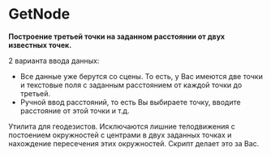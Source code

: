 # GetNode

**Построение третьей точки на заданном расстоянии от двух известных точек.**

2 варианта ввода данных:
- Все данные уже берутся со сцены. То есть, у Вас имеются две точки и текстовые поля с заданным расстоянием от каждой точки до третьей.
- Ручной ввод расстояний, то есть Вы выбираете точку, вводите расстояние от этой точки и т.д.

Утилита для геодезистов. Исключаются лишние телодвижения с постоением окружностей с центрами в двух заданных точках и нахождение пересечения этих окружностей. Скрипт делает это за Вас.
